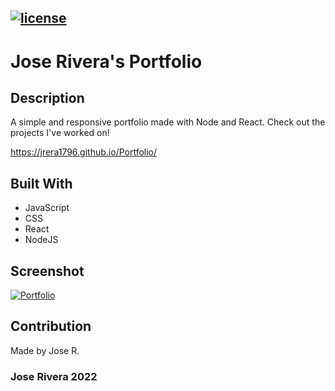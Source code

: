 ## [![license](https://img.shields.io/badge/License-MIT-yellow.svg)](https://opensource.org/licenses/MIT)

# Jose Rivera's Portfolio

## Description
A simple and responsive portfolio made with Node and React. Check out the projects I've worked on!

https://jrera1796.github.io/Portfolio/

## Built With
* JavaScript
* CSS
* React
* NodeJS

## Screenshot
[![Portfolio](portfolio.png)](https://jrera1796.github.io/Portfolio/)


## Contribution
Made by Jose R.

### Jose Rivera 2022
